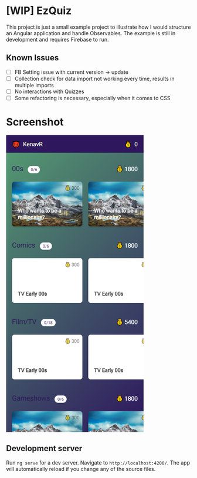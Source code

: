 # [WIP] EzQuiz

This project is just a small example project to illustrate how I would structure an Angular application and handle Observables. The example is still in development and requires Firebase to run.

## Known Issues

- [ ] FB Setting issue with current version -> update
- [ ] Collection check for data import not working every time, results in multiple imports
- [ ] No interactions with Quizzes
- [ ] Some refactoring is necessary, especially when it comes to CSS

# Screenshot

![ezquiz](https://raw.githubusercontent.com/KenavR/ezquiz/master/screenshot.png?token=ABSYYIJBO65IER5HLHSAKGK4Z4L7O)

## Development server

Run `ng serve` for a dev server. Navigate to `http://localhost:4200/`. The app will automatically reload if you change any of the source files.
